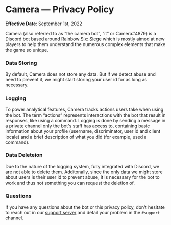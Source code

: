 # Camera — Privacy Policy
**Effective Date**: September 1st, 2022

Camera (also referred to as “the camera bot”, “it” or Camera#4879) is a Discord bot based around [Rainbow Six: Siege](https://ubisoft.com/en-us/game/rainbow-six/siege) which is mostly aimed at new players to help them understand the numerous complex elements that make the game so unique. 

### Data Storing
By default, Camera does not store any data. But if we detect abuse and need to prevent it, we might start storing your user id for as long as necessary.

### Logging
To power analytical features, Camera tracks actions users take when using the bot. The term “actions” represents interactions with the bot that result in responses, like using a command. Logging is done by sending a message in a private channel only the bot's staff has access to, containing basic information about your profile (username, discriminator, user id and client locale) and a brief description of what you did (for example, used a command). 

### Data Deleteion
Due to the nature of the logging system, fully integrated with Discord, we are not able to delete them. Additonally, since the only data we might store about users is their user id to prevent abuse, it is necessary for the bot to work and thus not something you can request the deletion of. 

### Questions
If you have any questions about the bot or this privacy policy, don't hesitate to reach out in our [support server](https://suspense.is-a.dev/support) and detail your problem in the `#support` channel.
